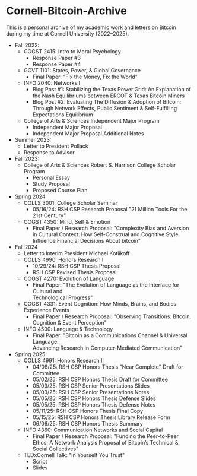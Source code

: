 # Cornell-Bitcoin-Archive
This is a personal archive of my academic work and letters on Bitcoin during my time at Cornell University (2022–2025).
- Fall 2022: 
  - COGST 2415: Intro to Moral Psychology
    - Response Paper #3
    - Response Paper #4 
  - GOVT 1101: States, Power, & Global Governance 
    - Final Paper: "Fix the Money, Fix the World"
  - INFO 2040: Networks I
    - Blog Post #1: Stabilizing the Texas Power Grid: An Explanation of the Nash
      Equilibriums between ERCOT & Texas Bitcoin Miners
    - Blog Post #2: Evaluating The Diffusion & Adoption of Bitcoin: Through Network          Effects, Public Sentiment & Self-Fulfilling Expectations Equilibrium
  - College of Arts & Sciences Independent Major Program
      - Independent Major Proposal
      - Independent Major Proposal Additional Notes
- Summer 2023:
  - Letter to President Pollack
  - Response to Advisor
- Fall 2023: 
  - College of Arts & Sciences Robert S. Harrison College Scholar Program
      - Personal Essay
      - Study Proposal
      - Proposed Course Plan
- Spring 2024
  - COLLS 3001: College Scholar Seminar
      - 05/16/24: RSH CSP Research Proposal "21 Million Tools For the 21st Century"
  - COGST 4350: Mind, Self & Emotion
      - Final Paper / Research Proposal: "Complexity Bias and Aversion in Cultural             Context: How Self-Construal and Cognitive Style Influence Financial Decisions         About bitcoin"
- Fall 2024
  - Letter to Interim President Michael Kotlikoff
  - COLLS 4990: Honors Research I
      - 10/29/24: RSH CSP Thesis Proposal
      - RSH CSP Revised Thesis Proposal 
  - COGST 4270: Evolution of Language
      - Final Paper: "The Evolution of Language as the Interface for Cultural and   
        Technological Progress" 
  - COGST 4331: Event Cognition: How Minds, Brains, and Bodies Experience Events
      - Final Paper / Research Proposal: "Observing Transitions: Bitcoin, Cognition &          Event Perception"
  - INFO 4500: Language & Technology 
      - Final Paper: "Bitcoin as a Communications Channel & Universal Language:       
        Advancing Research in Computer-Mediated Communication"
- Spring 2025
    - COLLS 4991: Honors Research II
        - 04/08/25: RSH CSP Honors Thesis "Near Complete" Draft for Committee 
        - 05/02/25: RSH CSP Honors Thesis Draft for Committee
        - 05/03/25: RSH CSP Senior Presentations Slides
        - 05/03/25: RSH CSP Senior Presentations Notes
        - 05/05/25: RSH CSP Honors Thesis Defense Slides
        - 05/05/25: RSH CSP Honors Thesis Defense Notes
        - 05/11/25: RSH CSP Honors Thesis Final Copy 
        - 05/15/25: RSH CSP Honors Thesis Library Release Form
        - 06/06/25: RSH CSP Honors Thesis Summary
    - INFO 4360: Communication Networks and Social Capital
        - Final Paper / Research Proposal: "Funding the Peer-to-Peer Ethos: A Network            Analysis Proposal of Bitcoin’s Technical & Social Collectives" 
    - TEDxCornell Talk: "In Yourself You Trust"
        - Script
        - Slides
